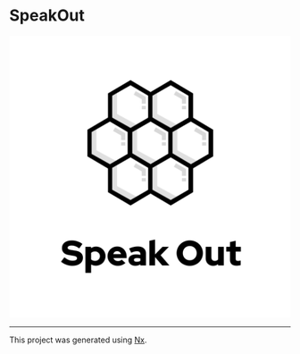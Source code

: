 # SpeakOut


![Speak Out](assets/speak-out.svg)

---

This project was generated using [Nx](https://nx.dev).
